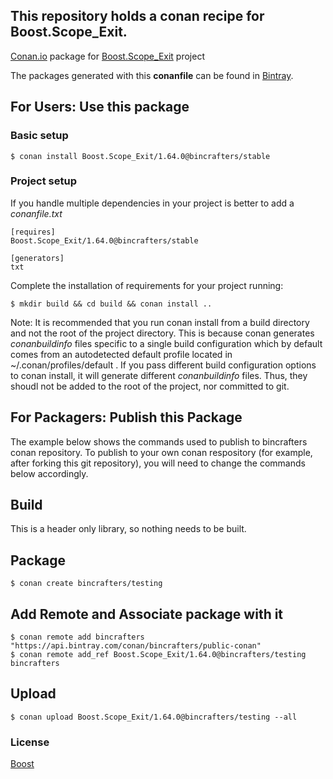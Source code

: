 ## This repository holds a conan recipe for Boost.Scope_Exit.

[Conan.io](https://conan.io) package for [Boost.Scope_Exit](https://github.com/Boostorg/Scope_Exit) project

The packages generated with this **conanfile** can be found in [Bintray](https://bintray.com/bincrafters/public-conan/Boost.Scope_Exit%3Abincrafters).

## For Users: Use this package

### Basic setup

    $ conan install Boost.Scope_Exit/1.64.0@bincrafters/stable

### Project setup

If you handle multiple dependencies in your project is better to add a *conanfile.txt*

    [requires]
    Boost.Scope_Exit/1.64.0@bincrafters/stable

    [generators]
    txt

Complete the installation of requirements for your project running:</small></span>

    $ mkdir build && cd build && conan install ..
	
Note: It is recommended that you run conan install from a build directory and not the root of the project directory.  This is because conan generates *conanbuildinfo* files specific to a single build configuration which by default comes from an autodetected default profile located in ~/.conan/profiles/default .  If you pass different build configuration options to conan install, it will generate different *conanbuildinfo* files.  Thus, they shoudl not be added to the root of the project, nor committed to git. 

## For Packagers: Publish this Package

The example below shows the commands used to publish to bincrafters conan repository. To publish to your own conan respository (for example, after forking this git repository), you will need to change the commands below accordingly. 

## Build  

This is a header only library, so nothing needs to be built.

## Package 

    $ conan create bincrafters/testing
	
## Add Remote and Associate package with it

	$ conan remote add bincrafters "https://api.bintray.com/conan/bincrafters/public-conan"
	$ conan remote add_ref Boost.Scope_Exit/1.64.0@bincrafters/testing bincrafters

## Upload

    $ conan upload Boost.Scope_Exit/1.64.0@bincrafters/testing --all

### License
[Boost](LICENSE)
